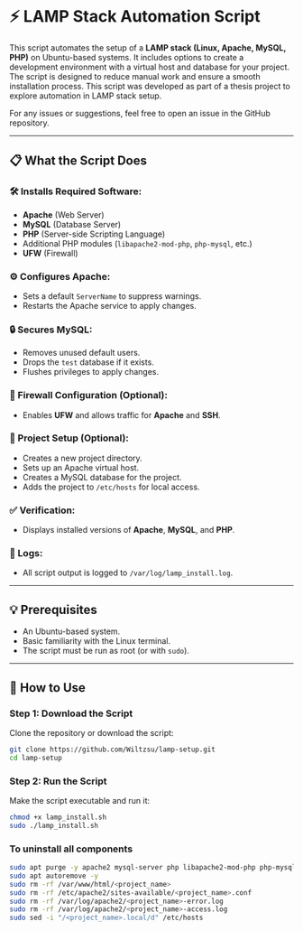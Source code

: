 # ⚡ LAMP Stack Automation Script

This script automates the setup of a **LAMP stack (Linux, Apache, MySQL, PHP)** on Ubuntu-based systems. It includes options to create a development environment with a virtual host and database for your project. The script is designed to reduce manual work and ensure a smooth installation process.
This script was developed as part of a thesis project to explore automation in LAMP stack setup.

For any issues or suggestions, feel free to open an issue in the GitHub repository.

---

## 📋 What the Script Does

### 🛠️ Installs Required Software:
- **Apache** (Web Server)
- **MySQL** (Database Server)
- **PHP** (Server-side Scripting Language)
- Additional PHP modules (`libapache2-mod-php`, `php-mysql`, etc.)
- **UFW** (Firewall)

### ⚙️ Configures Apache:
- Sets a default `ServerName` to suppress warnings.
- Restarts the Apache service to apply changes.

### 🔒 Secures MySQL:
- Removes unused default users.
- Drops the `test` database if it exists.
- Flushes privileges to apply changes.

### 🔐 Firewall Configuration (Optional):
- Enables **UFW** and allows traffic for **Apache** and **SSH**.

### 🚀 Project Setup (Optional):
- Creates a new project directory.
- Sets up an Apache virtual host.
- Creates a MySQL database for the project.
- Adds the project to `/etc/hosts` for local access.

### ✅ Verification:
- Displays installed versions of **Apache**, **MySQL**, and **PHP**.

### 📝 Logs:
- All script output is logged to `/var/log/lamp_install.log`.

---

## 💡 Prerequisites
- An Ubuntu-based system.
- Basic familiarity with the Linux terminal.
- The script must be run as root (or with `sudo`).

---

## 🚀 How to Use

### Step 1: Download the Script
Clone the repository or download the script:
```bash
git clone https://github.com/Wiltzsu/lamp-setup.git
cd lamp-setup
```
### Step 2: Run the Script
Make the script executable and run it:
```bash
chmod +x lamp_install.sh
sudo ./lamp_install.sh
```
### To uninstall all components
```bash
sudo apt purge -y apache2 mysql-server php libapache2-mod-php php-mysql
sudo apt autoremove -y
sudo rm -rf /var/www/html/<project_name>
sudo rm -rf /etc/apache2/sites-available/<project_name>.conf
sudo rm -rf /var/log/apache2/<project_name>-error.log
sudo rm -rf /var/log/apache2/<project_name>-access.log
sudo sed -i "/<project_name>.local/d" /etc/hosts
```